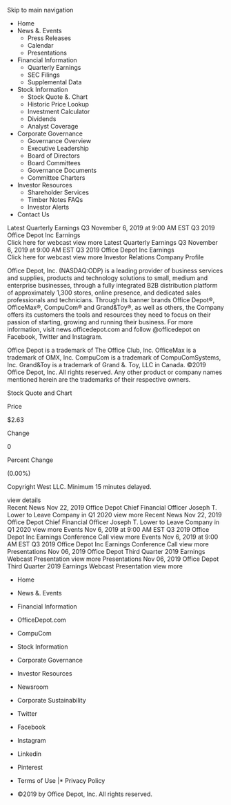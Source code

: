 Skip to main navigation

*   Home
*   News &. Events
    *   Press Releases
    *   Calendar
    *   Presentations
*   Financial Information
    *   Quarterly Earnings
    *   SEC Filings
    *   Supplemental Data
*   Stock Information
    *   Stock Quote &. Chart
    *   Historic Price Lookup
    *   Investment Calculator
    *   Dividends
    *   Analyst Coverage
*   Corporate Governance
    *   Governance Overview
    *   Executive Leadership
    *   Board of Directors
    *   Board Committees
    *   Governance Documents
    *   Committee Charters
*   Investor Resources
    *   Shareholder Services
    *   Timber Notes FAQs
    *   Investor Alerts
*   Contact Us

Latest Quarterly Earnings Q3 November 6, 2019 at 9:00 AM EST Q3 2019 Office Depot Inc Earnings  
Click here for webcast view more Latest Quarterly Earnings Q3 November 6, 2019 at 9:00 AM EST Q3 2019 Office Depot Inc Earnings  
Click here for webcast view more Investor Relations Company Profile

Office Depot, Inc. (NASDAQ:ODP) is a leading provider of business services and supplies, products and technology solutions to small, medium and enterprise businesses, through a fully integrated B2B distribution platform of approximately 1,300 stores, online presence, and dedicated sales professionals and technicians. Through its banner brands Office Depot®, OfficeMax®, CompuCom® and Grand&Toy®, as well as others, the Company offers its customers the tools and resources they need to focus on their passion of starting, growing and running their business. For more information, visit news.officedepot.com and follow @officedepot on Facebook, Twitter and Instagram.

Office Depot is a trademark of The Office Club, Inc. OfficeMax is a trademark of OMX, Inc. CompuCom is a trademark of CompuComSystems, Inc. Grand&Toy is a trademark of Grand &. Toy, LLC in Canada. ©2019 Office Depot, Inc. All rights reserved. Any other product or company names mentioned herein are the trademarks of their respective owners.

Stock Quote and Chart

Price

$2.63

Change

0

Percent Change

(0.00%)

Copyright West LLC. Minimum 15 minutes delayed.

view details  
Recent News Nov 22, 2019 Office Depot Chief Financial Officer Joseph T. Lower to Leave Company in Q1 2020 view more Recent News Nov 22, 2019 Office Depot Chief Financial Officer Joseph T. Lower to Leave Company in Q1 2020 view more Events Nov 6, 2019 at 9:00 AM EST Q3 2019 Office Depot Inc Earnings Conference Call view more Events Nov 6, 2019 at 9:00 AM EST Q3 2019 Office Depot Inc Earnings Conference Call view more Presentations Nov 06, 2019 Office Depot Third Quarter 2019 Earnings Webcast Presentation view more Presentations Nov 06, 2019 Office Depot Third Quarter 2019 Earnings Webcast Presentation view more

*   Home
*   News &. Events
*   Financial Information
*   OfficeDepot.com
*   CompuCom

*   Stock Information
*   Corporate Governance
*   Investor Resources
*   Newsroom
*   Corporate Sustainability

*   Twitter
*   Facebook
*   Instagram
*   Linkedin
*   Pinterest

*   Terms of Use
|*   Privacy Policy

*   ©2019 by Office Depot, Inc. All rights reserved.